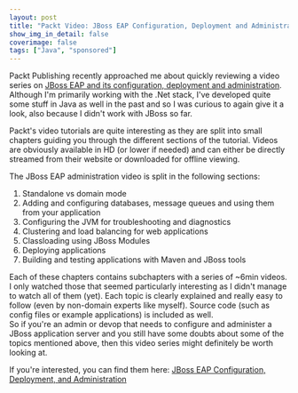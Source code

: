 ```yaml
---
layout: post
title: "Packt Video: JBoss EAP Configuration, Deployment and Administration"
show_img_in_detail: false
coverimage: false
tags: ["Java", "sponsored"]
---
```


Packt Publishing recently approached me about quickly reviewing a video series on [JBoss EAP and its configuration, deployment and administration][Packt-video-link]. Although I'm primarily working with the .Net stack, I've developed quite some stuff in Java as well in the past and so I was curious to again give it a look, also because I didn't work with JBoss so far.

Packt's video tutorials are quite interesting as they are split into small chapters guiding you through the different sections of the tutorial. Videos are obviously available in HD (or lower if needed) and can either be directly streamed from their website or downloaded for offline viewing.

The JBoss EAP administration video is split in the following sections:

1. Standalone vs domain mode
2. Adding and configuring databases, message queues and using them from your application
3. Configuring the JVM for troubleshooting and diagnostics
4. Clustering and load balancing for web applications
5. Classloading using JBoss Modules
6. Deploying applications
7. Building and testing applications with Maven and JBoss tools

Each of these chapters contains subchapters with a series of ~6min videos. I only watched those that seemed particularly interesting as I didn't manage to watch all of them (yet). Each topic is clearly explained and really easy to follow (even by non-domain experts like myself). Source code (such as config files or example applications) is included as well.  
So if you're an admin or devop that needs to configure and administer a JBoss application server and you still have some doubts about some of the topics mentioned above, then this video series might definitely be worth looking at.

If you're interested, you can find them here: [JBoss EAP Configuration, Deployment, and Administration][Packt-video-link]

[Packt-video-link]: http://bit.ly/1l0Wdj1
